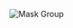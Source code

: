 ![Mask Group](https://user-images.githubusercontent.com/56090587/143779080-5787d018-fa7a-4453-9d14-64e0062d1f75.png)

